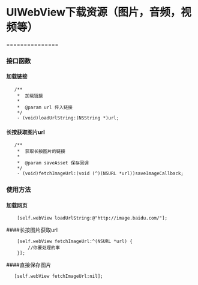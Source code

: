 # UIWebView下载资源（图片，音频，视频等）
===============
### 接口函数

#### 加载链接

       /**
        *  加载链接
        *
        *  @param url 传入链接
        */
        - (void)loadUrlString:(NSString *)url;

#### 长按获取图片url

       /**
        *  获取长按图片的链接
        *
        *  @param saveAsset 保存回调
        */
        - (void)fetchImageUrl:(void (^)(NSURL *url))saveImageCallback;

### 使用方法
#### 加载网页

        [self.webView loadUrlString:@"http://image.baidu.com/"];
        
####长按图片获取url

        [self.webView fetchImageUrl:^(NSURL *url) {
            //你要处理的事
        }];
        
####直接保存图片

       [self.webView fetchImageUrl:nil];
